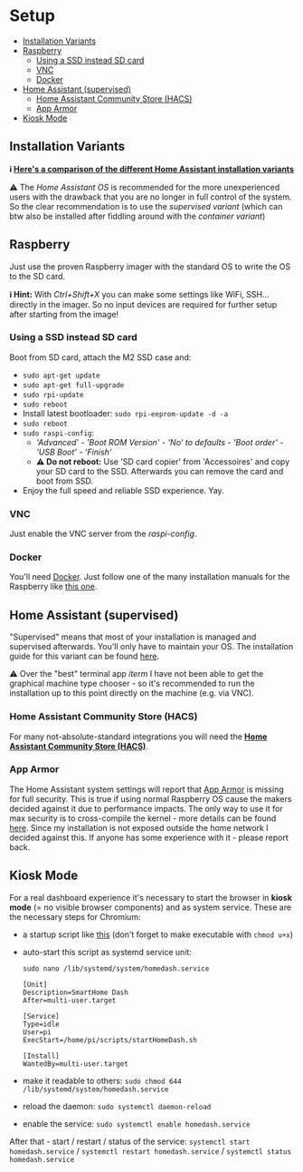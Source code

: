 # Setup

  * [Installation Variants](#installation-variants)
  * [Raspberry](#raspberry)
    + [Using a SSD instead SD card](#using-a-ssd-instead-sd-card)
    + [VNC](#vnc)
    + [Docker](#docker)
  * [Home Assistant (supervised)](#home-assistant--supervised-)
    + [Home Assistant Community Store (HACS)](#home-assistant-community-store--hacs-)
    + [App Armor](#app-armor)
  * [Kiosk Mode](#kiosk-mode)

## Installation Variants
**ℹ️  [Here's a comparison of the different Home Assistant installation variants](https://www.home-assistant.io/installation/#compare-installation-methods)**

⚠️ The _Home Assistant OS_ is recommended for the more unexperienced users with the drawback that you are no longer in full control of the system.
So the clear recommendation is to use the _supervised variant_ (which can btw also be installed after fiddling around with the _container variant_) 

## Raspberry
Just use the proven Raspberry imager with the standard OS to write the OS to the SD card.

**ℹ️ Hint:** With _Ctrl+Shift+X_ you can make some settings like WiFi, SSH... directly in the imager. So no input devices are required for further setup after starting from the image!

### Using a SSD instead SD card
Boot from SD card, attach the M2 SSD case and:

- `sudo apt-get update`
- `sudo apt-get full-upgrade`
- `sudo rpi-update`
- `sudo reboot`
-  Install latest bootloader: `sudo rpi-eeprom-update -d -a`
- `sudo reboot`
- `sudo raspi-config`:
    - _'Advanced' - 'Boot ROM Version' - 'No' to defaults - 'Boot order' - 'USB Boot' - 'Finish'_
    - **⚠️ Do not reboot:** Use 'SD card copier' from 'Accessoires' and copy your SD card to the SSD. Afterwards you can remove the card and boot from SSD.
- Enjoy the full speed and reliable SSD experience. Yay.

### VNC
Just enable the VNC server from the _raspi-config_.

### Docker
You'll need [Docker](https://www.docker.com/). Just follow one of the many installation manuals for the Raspberry like [this one](https://phoenixnap.com/kb/docker-on-raspberry-pi).

## Home Assistant (supervised)
"Supervised" means that most of your installation is managed and supervised afterwards. You'll only have to maintain your OS. 
The installation guide for this variant can be found [here](https://github.com/home-assistant/supervised-installer).

⚠️ Over the "best" terminal app _iterm_ I have not been able to get the graphical machine type chooser - so it's recommended to run the installation up to this point directly on the machine (e.g. via VNC).

### Home Assistant Community Store (HACS) 
For many not-absolute-standard integrations you will need the **[Home Assistant Community Store (HACS)](https://hacs.xyz/)**.

### App Armor
The Home Assistant system settings will report that [App Armor](https://www.apparmor.net/) is missing for full security. This is true if using normal Raspberry OS cause the makers decided against it due to performance impacts.
The only way to use it for max security is to cross-compile the kernel - more details can be found [here](https://we.riseup.net/wikis/300095).
Since my installation is not exposed outside the home network I decided against this. If anyone has some experience with it - please report back.

## Kiosk Mode
For a real dashboard experience it's necessary to start the browser in **kiosk mode** (= no visible browser components) and as system service. These are the necessary steps for Chromium:

- a startup script like [this](/kiosk_mode/startHomeDash.sh) (don't forget to make executable with `chmod u+x`)
- auto-start this script as systemd service unit: 

  `sudo nano /lib/systemd/system/homedash.service`  
  ```
  [Unit]
  Description=SmartHome Dash
  After=multi-user.target
  
  [Service]
  Type=idle
  User=pi
  ExecStart=/home/pi/scripts/startHomeDash.sh
  
  [Install]
  WantedBy=multi-user.target
  ```
- make it readable to others: `sudo chmod 644 /lib/systemd/system/homedash.service`
- reload the daemon: `sudo systemctl daemon-reload`
- enable the service: `sudo systemctl enable homedash.service`

After that - start / restart / status of the service:
  `systemctl start homedash.service` / `systemctl restart homedash.service` / `systemctl status homedash.service`
  
 
